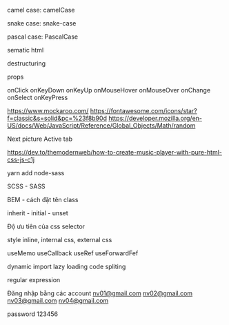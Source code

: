 camel case: camelCase

snake case: snake-case

pascal case: PascalCase

sematic html

destructuring

props

onClick
onKeyDown
onKeyUp
onMouseHover
onMouseOver
onChange
onSelect
onKeyPress

https://www.mockaroo.com/
https://fontawesome.com/icons/star?f=classic&s=solid&pc=%23f8b90d
https://developer.mozilla.org/en-US/docs/Web/JavaScript/Reference/Global_Objects/Math/random

Next picture
Active tab

https://dev.to/themodernweb/how-to-create-music-player-with-pure-html-css-js-c1j

yarn add node-sass

SCSS - SASS

BEM - cách đặt tên class

inherit - initial - unset

Độ ưu tiên của css selector

style inline, internal css, external css

useMemo
useCallback
useRef
useForwardFef

dynamic import
lazy loading
code spliting

regular expression


Đăng nhập bằng các account
nv01@gmail.com
nv02@gmail.com
nv03@gmail.com
nv04@gmail.com

password 123456